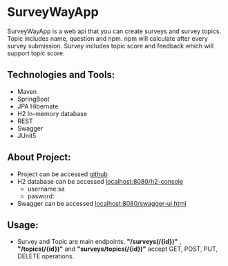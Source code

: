 
# SurveyWayApp
SurveyWayApp is a web api that you can create surveys and survey topics. Topic includes name, question and npm. npm will calculate after every survey submission.  Survey includes topic score and feedback which will support topic score.

## Technologies and Tools:

- Maven
- SpringBoot
- JPA Hibernate
- H2 In-memory database
- REST
- Swagger
- JUnit5

## About Project:

- Project can be accessed [github](https://github.com/huseyinbugra/SurveyWayApp)
- H2 database can be accessed [localhost:8080/h2-console](http://localhost:8080/h2-console)
	- username:sa   
	- pasword:
- Swagger can be accessed [localhost:8080/swagger-ui.html](http://localhost:8080/swagger-ui.html)

## Usage:
- Survey and Topic are main endpoints. **"/surveys(/{id})"** , **"/topics(/{id})"** and **"surveys/topics(/{id})"** accept GET, POST, PUT, DELETE operations.